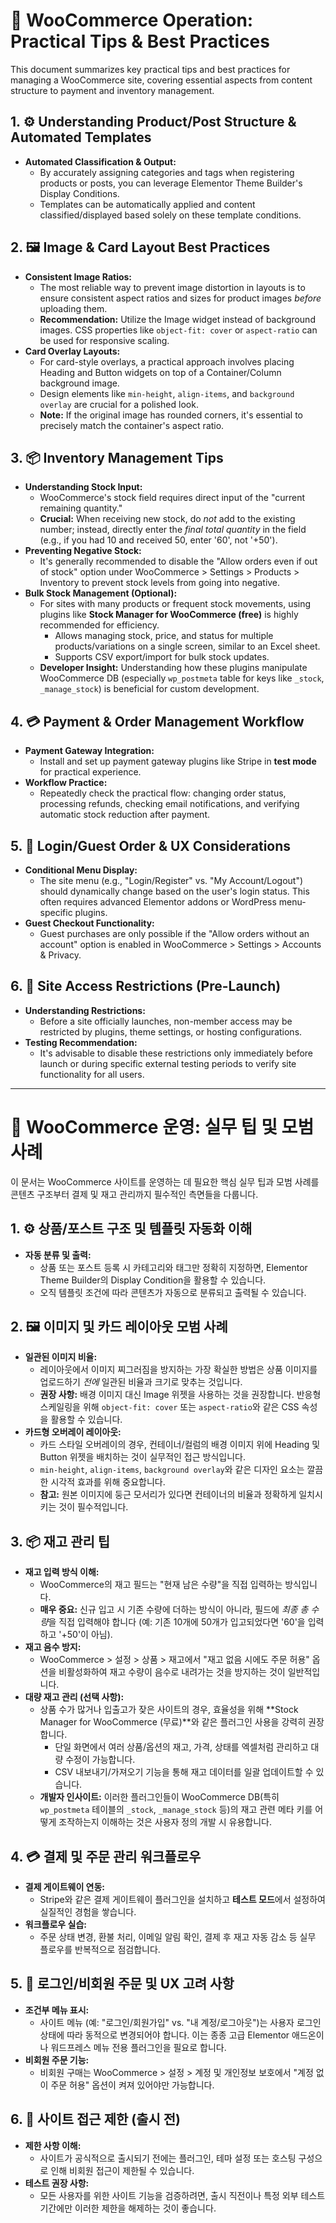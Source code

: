 # 🛒 WooCommerce Operation: Practical Tips & Best Practices

This document summarizes key practical tips and best practices for managing a WooCommerce site, covering essential aspects from content structure to payment and inventory management.

## 1. ⚙️ Understanding Product/Post Structure & Automated Templates

* **Automated Classification & Output:**
    * By accurately assigning categories and tags when registering products or posts, you can leverage Elementor Theme Builder's Display Conditions.
    * Templates can be automatically applied and content classified/displayed based solely on these template conditions.

## 2. 🖼️ Image & Card Layout Best Practices

* **Consistent Image Ratios:**
    * The most reliable way to prevent image distortion in layouts is to ensure consistent aspect ratios and sizes for product images *before* uploading them.
    * **Recommendation:** Utilize the Image widget instead of background images. CSS properties like `object-fit: cover` or `aspect-ratio` can be used for responsive scaling.
* **Card Overlay Layouts:**
    * For card-style overlays, a practical approach involves placing Heading and Button widgets on top of a Container/Column background image.
    * Design elements like `min-height`, `align-items`, and `background overlay` are crucial for a polished look.
    * **Note:** If the original image has rounded corners, it's essential to precisely match the container's aspect ratio.

## 3. 📦 Inventory Management Tips

* **Understanding Stock Input:**
    * WooCommerce's stock field requires direct input of the "current remaining quantity."
    * **Crucial:** When receiving new stock, do *not* add to the existing number; instead, directly enter the *final total quantity* in the field (e.g., if you had 10 and received 50, enter '60', not '+50').
* **Preventing Negative Stock:**
    * It's generally recommended to disable the "Allow orders even if out of stock" option under WooCommerce > Settings > Products > Inventory to prevent stock levels from going into negative.
* **Bulk Stock Management (Optional):**
    * For sites with many products or frequent stock movements, using plugins like **Stock Manager for WooCommerce (free)** is highly recommended for efficiency.
        * Allows managing stock, price, and status for multiple products/variations on a single screen, similar to an Excel sheet.
        * Supports CSV export/import for bulk stock updates.
    * **Developer Insight:** Understanding how these plugins manipulate WooCommerce DB (especially `wp_postmeta` table for keys like `_stock`, `_manage_stock`) is beneficial for custom development.

## 4. 💳 Payment & Order Management Workflow

* **Payment Gateway Integration:**
    * Install and set up payment gateway plugins like Stripe in **test mode** for practical experience.
* **Workflow Practice:**
    * Repeatedly check the practical flow: changing order status, processing refunds, checking email notifications, and verifying automatic stock reduction after payment.

## 5. 🔑 Login/Guest Order & UX Considerations

* **Conditional Menu Display:**
    * The site menu (e.g., "Login/Register" vs. "My Account/Logout") should dynamically change based on the user's login status. This often requires advanced Elementor addons or WordPress menu-specific plugins.
* **Guest Checkout Functionality:**
    * Guest purchases are only possible if the "Allow orders without an account" option is enabled in WooCommerce > Settings > Accounts & Privacy.

## 6. 🚧 Site Access Restrictions (Pre-Launch)

* **Understanding Restrictions:**
    * Before a site officially launches, non-member access may be restricted by plugins, theme settings, or hosting configurations.
* **Testing Recommendation:**
    * It's advisable to disable these restrictions only immediately before launch or during specific external testing periods to verify site functionality for all users.

---

# 🛒 WooCommerce 운영: 실무 팁 및 모범 사례

이 문서는 WooCommerce 사이트를 운영하는 데 필요한 핵심 실무 팁과 모범 사례를 콘텐츠 구조부터 결제 및 재고 관리까지 필수적인 측면들을 다룹니다.

## 1. ⚙️ 상품/포스트 구조 및 템플릿 자동화 이해

* **자동 분류 및 출력:**
    * 상품 또는 포스트 등록 시 카테고리와 태그만 정확히 지정하면, Elementor Theme Builder의 Display Condition을 활용할 수 있습니다.
    * 오직 템플릿 조건에 따라 콘텐츠가 자동으로 분류되고 출력될 수 있습니다.

## 2. 🖼️ 이미지 및 카드 레이아웃 모범 사례

* **일관된 이미지 비율:**
    * 레이아웃에서 이미지 찌그러짐을 방지하는 가장 확실한 방법은 상품 이미지를 업로드하기 *전에* 일관된 비율과 크기로 맞추는 것입니다.
    * **권장 사항:** 배경 이미지 대신 Image 위젯을 사용하는 것을 권장합니다. 반응형 스케일링을 위해 `object-fit: cover` 또는 `aspect-ratio`와 같은 CSS 속성을 활용할 수 있습니다.
* **카드형 오버레이 레이아웃:**
    * 카드 스타일 오버레이의 경우, 컨테이너/컬럼의 배경 이미지 위에 Heading 및 Button 위젯을 배치하는 것이 실무적인 접근 방식입니다.
    * `min-height`, `align-items`, `background overlay`와 같은 디자인 요소는 깔끔한 시각적 효과를 위해 중요합니다.
    * **참고:** 원본 이미지에 둥근 모서리가 있다면 컨테이너의 비율과 정확하게 일치시키는 것이 필수적입니다.

## 3. 📦 재고 관리 팁

* **재고 입력 방식 이해:**
    * WooCommerce의 재고 필드는 "현재 남은 수량"을 직접 입력하는 방식입니다.
    * **매우 중요:** 신규 입고 시 기존 수량에 더하는 방식이 아니라, 필드에 *최종 총 수량*을 직접 입력해야 합니다 (예: 기존 10개에 50개가 입고되었다면 '60'을 입력하고 '+50'이 아님).
* **재고 음수 방지:**
    * WooCommerce > 설정 > 상품 > 재고에서 "재고 없음 시에도 주문 허용" 옵션을 비활성화하여 재고 수량이 음수로 내려가는 것을 방지하는 것이 일반적입니다.
* **대량 재고 관리 (선택 사항):**
    * 상품 수가 많거나 입출고가 잦은 사이트의 경우, 효율성을 위해 **Stock Manager for WooCommerce (무료)**와 같은 플러그인 사용을 강력히 권장합니다.
        * 단일 화면에서 여러 상품/옵션의 재고, 가격, 상태를 엑셀처럼 관리하고 대량 수정이 가능합니다.
        * CSV 내보내기/가져오기 기능을 통해 재고 데이터를 일괄 업데이트할 수 있습니다.
    * **개발자 인사이트:** 이러한 플러그인들이 WooCommerce DB(특히 `wp_postmeta` 테이블의 `_stock`, `_manage_stock` 등)의 재고 관련 메타 키를 어떻게 조작하는지 이해하는 것은 사용자 정의 개발 시 유용합니다.

## 4. 💳 결제 및 주문 관리 워크플로우

* **결제 게이트웨이 연동:**
    * Stripe와 같은 결제 게이트웨이 플러그인을 설치하고 **테스트 모드**에서 설정하여 실질적인 경험을 쌓습니다.
* **워크플로우 실습:**
    * 주문 상태 변경, 환불 처리, 이메일 알림 확인, 결제 후 재고 자동 감소 등 실무 플로우를 반복적으로 점검합니다.

## 5. 🔑 로그인/비회원 주문 및 UX 고려 사항

* **조건부 메뉴 표시:**
    * 사이트 메뉴 (예: "로그인/회원가입" vs. "내 계정/로그아웃")는 사용자 로그인 상태에 따라 동적으로 변경되어야 합니다. 이는 종종 고급 Elementor 애드온이나 워드프레스 메뉴 전용 플러그인을 필요로 합니다.
* **비회원 주문 기능:**
    * 비회원 구매는 WooCommerce > 설정 > 계정 및 개인정보 보호에서 "계정 없이 주문 허용" 옵션이 켜져 있어야만 가능합니다.

## 6. 🚧 사이트 접근 제한 (출시 전)

* **제한 사항 이해:**
    * 사이트가 공식적으로 출시되기 전에는 플러그인, 테마 설정 또는 호스팅 구성으로 인해 비회원 접근이 제한될 수 있습니다.
* **테스트 권장 사항:**
    * 모든 사용자를 위한 사이트 기능을 검증하려면, 출시 직전이나 특정 외부 테스트 기간에만 이러한 제한을 해제하는 것이 좋습니다.
